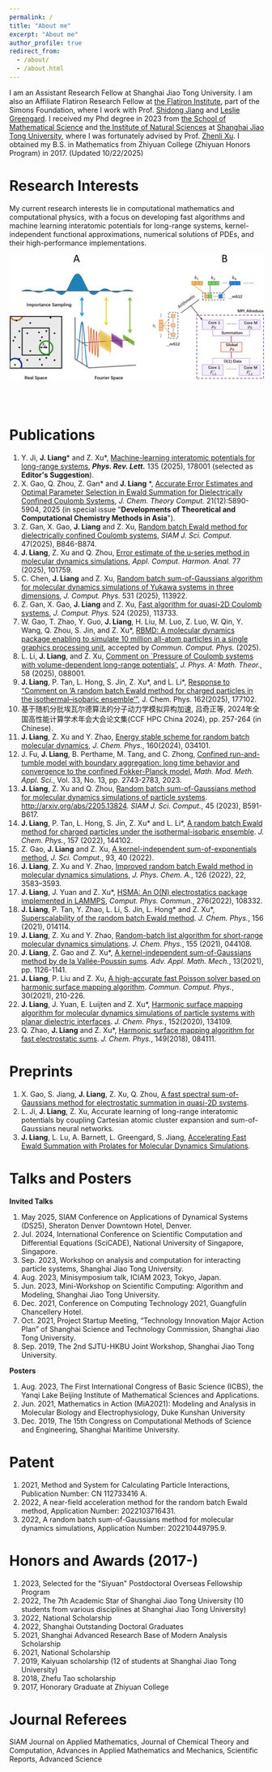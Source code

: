 ```yaml
---
permalink: /
title: "About me"
excerpt: "About me"
author_profile: true
redirect_from: 
  - /about/
  - /about.html
---
```


I am an Assistant Research Fellow at Shanghai Jiao Tong University. I am also an Affiliate Flatiron Research Fellow at [the Flatiron Institute](https://www.simonsfoundation.org/flatiron/center-for-computational-mathematics/), part of the Simons Foundation, where I work with Prof. [Shidong Jiang](https://www.simonsfoundation.org/people/shidong-jiang/) and [Leslie Greengard](https://www.simonsfoundation.org/people/leslie-greengard/). I received my Phd degree in 2023 from [the School of Mathematical Science](https://math.sjtu.edu.cn/Default/index) and [the Institute of Natural Sciences](https://ins.sjtu.edu.cn/) at [Shanghai Jiao Tong University](https://www.sjtu.edu.cn/), where I was fortunately advised by Prof. [Zhenli Xu](https://math.sjtu.edu.cn/faculty/xuzl/). I obtained my B.S. in Mathematics from Zhiyuan College (Zhiyuan Honors Program) in 2017. (Updated 10/22/2025)

Research Interests
======
My current research interests lie in computational mathematics and computational physics, with a focus on developing fast algorithms and machine learning interatomic potentials for long-range systems, kernel-independent functional approximations, numerical solutions of PDEs, and their high-performance implementations.

<center>
<img src="/images/RBE.jpeg" width="600" alt="The RBE Algorithm and Parallel Implementation">  
</center>  
<!--<div style="display: flex; justify-content: center; align-items: center;">
    <img src="/images/RBE.jpeg" width="400" alt="Image 1"><img src="/images/RBE_TIme.jpeg" width="300" alt="Image 2">
</div>-->

<!-- ![Random batch Ewald](/images/RBE.jpeg)![RBE_Time](/images/RBE_TIme.jpeg) -->

<br><br>

Publications
======
1. Y. Ji, **J. Liang**\* and Z. Xu\*, [Machine-learning interatomic potentials for long-range systems](https://journals.aps.org/prl/abstract/10.1103/ssp9-7s81), ***Phys. Rev. Lett.*** 135 (2025), 178001 (selected as **Editor's Suggestion**).
1. X. Gao, Q. Zhou, Z. Gan* and **J. Liang** *, [Accurate Error Estimates and Optimal Parameter Selection in Ewald Summation for Dielectrically Confined Coulomb Systems](https://arxiv.org/abs/2503.18126), *J. Chem. Theory Comput.* 21(12):5890-5904, 2025 (in special issue "**Developments of Theoretical and Computational Chemistry Methods in Asia**").
1. Z. Gan, X. Gao, **J. Liang** and Z. Xu, [Random batch Ewald method for dielectrically confined Coulomb systems](https://arxiv.org/abs/2405.06333), *SIAM J. Sci. Comput.* 47(2025), B846-B874.
1. **J. Liang**, Z. Xu and Q. Zhou, [Error estimate of the u-series method in molecular dynamics simulations](https://arxiv.org/abs/2305.05369), *Appl. Comput. Harmon. Anal.* 77 (2025), 101759.
1. C. Chen, **J. Liang** and Z. Xu, [Random batch sum-of-Gaussians algorithm for molecular dynamics simulations of Yukawa systems in three dimensions](https://arxiv.org/abs/2205.13824), *J. Comput. Phys.* 531 (2025), 113922.
1. Z. Gan, X. Gao, **J. Liang** and Z. Xu, [Fast algorithm for quasi-2D Coulomb systems](https://www.sciencedirect.com/science/article/pii/S0021999125000166?via%3Dihub), *J. Comput. Phys.* 524 (2025), 113733.
1. W. Gao, T. Zhao, Y. Guo, **J. Liang**, H. Liu, M. Luo, Z. Luo, W. Qin, Y. Wang, Q. Zhou, S. Jin, and Z. Xu*, [RBMD: A molecular dynamics package enabling to simulate 10 million all-atom particles in a single graphics processing unit](https://arxiv.org/abs/2407.09315), accepted by *Commun. Comput. Phys.* (2025).
1. L. Li, **J. Liang**, and Z. Xu, [ Comment on `Pressure of Coulomb systems with volume-dependent long-range potentials'](https://iopscience.iop.org/article/10.1088/1751-8121/adb3fd), *J. Phys. A: Math. Theor.*, 58 (2025), 088001.
1. **J. Liang**, P. Tan, L. Hong, S. Jin, Z. Xu*, and L. Li*, [Response to “Comment on ‘A random batch Ewald method for charged particles in the isothermal–isobaric ensemble’”](https://pubs.aip.org/aip/jcp/article/162/17/177102/3345849/Response-to-Comment-on-A-random-batch-Ewald-method), J. Chem. Phys. 162(2025), 177102. 
1. 基于随机分批埃瓦尔德算法的分子动力学模拟异构加速, 吕奇正等, 2024年全国高性能计算学术年会大会论文集(CCF HPC China 2024), pp. 257-264 (in Chinese).
1. **J. Liang**, Z. Xu and Y. Zhao, [Energy stable scheme for random batch molecular dynamics](https://pubs.aip.org/aip/jcp/article/160/3/034101/2946526/Energy-stable-scheme-for-random-batch-molecular),  *J. Chem. Phys.*, 160(2024), 034101. 
1. J. Fu, **J. Liang**, B. Perthame, M. Tang, and C. Zhong, [Confined run-and-tumble model with boundary aggregation: long time behavior and convergence to the confined Fokker-Planck model](https://www.worldscientific.com/doi/10.1142/S0218202523500604), *Math. Mod. Meth. Appl. Sci.*, Vol. 33, No. 13, pp. 2743-2783, 2023. 
1. **J. Liang**, Z. Xu and Q. Zhou, [Random batch sum-of-Gaussians method for molecular dynamics simulations of particle systems](http://arxiv.org/abs/2205.13824). http://arxiv.org/abs/2205.13824. *SIAM J. Sci. Comput.*, 45 (2023), B591-B617. 
1. **J. Liang**, P. Tan, L. Hong, S. Jin, Z. Xu* and L. Li*, [A random batch Ewald method for charged particles under the isothermal-isobaric ensemble](https://arxiv.org/abs/2110.14362). *J. Chem. Phys.*, 157 (2022), 144102. 
1. Z. Gao, **J. Liang** and Z. Xu, [A kernel-independent sum-of-exponentials method](https://link.springer.com/article/10.1007/s10915-022-01999-1), *J. Sci. Comput.*, 93, 40 (2022).
1. **J. Liang**, Z. Xu and Y. Zhao, [Improved random batch Ewald method in molecular dynamics simulations](https://pubs.acs.org/doi/10.1021/acs.jpca.2c01918), *J. Phys. Chem. A.*, 126 (2022), 22, 3583–3593.
1. **J. Liang**, J. Yuan and Z. Xu*, [HSMA: An O(N) electrostatics package implemented in LAMMPS](https://www.sciencedirect.com/science/article/pii/S0010465522000509?via%3Dihub), *Comput. Phys. Commun.*, 276(2022), 108332.
1. **J. Liang**, P. Tan, Y. Zhao, L. Li, S. Jin, L. Hong* and Z. Xu*, [Superscalability of the random batch Ewald method](https://aip.scitation.org/doi/10.1063/5.0073424). *J. Chem. Phys.*, 156 (2021), 014114.
1. **J. Liang**, Z. Xu and Y. Zhao, [Random-batch list algorithm for short-range molecular dynamics simulations](https://aip.scitation.org/doi/10.1063/5.0056515). *J. Chem. Phys.*, 155 (2021), 044108.
1. **J. Liang**, Z. Gao and Z. Xu*, [A kernel-independent sum-of-Gaussians method by de la Vallée-Poussin sums](https://global-sci.org/intro/article_detail/aamm/19256.html). *Adv. Appl. Math. Mech.*, 13(2021), pp. 1126-1141.
1. **J. Liang**, P. Liu and Z. Xu, [A high-accurate fast Poisson solver based on harmonic surface mapping algorithm](https://global-sci.org/intro/article_detail/cicp/18879.htmlhttps://aip.scitation.org/doi/10.1063/5.0003293). *Commun. Comput. Phys.*, 30(2021), 210-226.
1. **J. Liang**, J. Yuan, E. Luijten and Z. Xu*, [Harmonic surface mapping algorithm for molecular dynamics simulations of particle systems with planar dielectric interfaces](https://aip.scitation.org/doi/10.1063/5.0003293). *J. Chem. Phys.*, 152(2020), 134109.
1. Q. Zhao, **J. Liang** and Z. Xu*, [Harmonic surface mapping algorithm for fast electrostatic sums](https://aip.scitation.org/doi/10.1063/1.5044438). *J. Chem. Phys.*, 149(2018), 084111.

Preprints
======
1. X. Gao, S. Jiang, **J. Liang**, Z. Xu, Q. Zhou, [A fast spectral sum-of-Gaussians method for electrostatic summation in quasi-2D systems](https://arxiv.org/abs/2412.04595).
2. L. Ji, **J. Liang**, Z. Xu, Accurate learning of long-range interatomic potentials by coupling Cartesian atomic cluster expansion and sum-of-Gaussians neural networks.
3. **J. Liang**, L. Lu, A. Barnett, L. Greengard, S. Jiang, [Accelerating Fast Ewald Summation with Prolates for Molecular Dynamics Simulations](https://arxiv.org/abs/2505.09727).

Talks and Posters
======
**Invited Talks**
1. May 2025, SIAM Conference on Applications of Dynamical Systems (DS25), Sheraton Denver Downtown Hotel, Denver.
2. Jul. 2024, International Conference on Scientific Computation and Differential Equations (SciCADE), National University of Singapore, Singapore.
3. Sep. 2023, Workshop on analysis and computation for interacting particle systems, Shanghai Jiao Tong University.
4. Aug. 2023, Minisymposium talk, ICIAM 2023, Tokyo, Japan.
5. Jun. 2023, Mini-Workshop on Scientific Computing: Algorithm and Modeling, Shanghai Jiao Tong University.
6. Dec. 2021, Conference on Computing Technology 2021, Guangfulin Chancellery Hotel.
7. Oct. 2021, Project Startup Meeting, “Technology Innovation Major Action Plan” of Shanghai Science and Technology Commission, Shanghai Jiao Tong University.
8. Sep. 2019, The 2nd SJTU-HKBU Joint Workshop, Shanghai Jiao Tong University. <!--7. Dec. 2019, The 15th Congress on Computational Methods of Science and Engineering, Shanghai Maritime University.-->

**Posters**
1. Aug. 2023, The First International Congress of Basic Science (ICBS), the Yanqi Lake Beijing Institute of Mathematical Sciences and Applications.
2. Jun. 2021, Mathematics in Action (MiA2021): Modeling and Analysis in Molecular Biology and Electrophysiology,
Duke Kunshan University
3. Dec. 2019, The 15th Congress on Computational Methods of Science and Engineering, Shanghai Maritime University.
<!--4. Jun. 2019, Annual Academic Committee of the Ministry of Education Key Laboratory, Shanghai Jiao Tong University-->

Patent
======
1. 2021, Method and System for Calculating Particle Interactions, Publication Number: CN 112733416 A.
2. 2022, A near-field acceleration method for the random batch Ewald method, Application Number: 2022103716431.  
3. 2022, A random batch sum-of-Gaussians method for molecular dynamics simulations, Application Number: 202210449795.9. 

Honors and Awards (2017-)
======
1. 2023, Selected for the "Siyuan" Postdoctoral Overseas Fellowship Program
2. 2022, The 7th Academic Star of Shanghai Jiao Tong University (10 students from various disciplines at Shanghai Jiao Tong University)
3. 2022, National Scholarship
4. 2022, Shanghai Outstanding Doctoral Graduates
5. 2021, Shanghai Advanced Research Base of Modern Analysis Scholarship
6. 2021, National Scholarship <!--7. 2020, Huawei Doctoral Scholarship (first-class)-->
7. 2019, Kaiyuan scholarship (12 of students at Shanghai Jiao Tong University)
8. 2018, Zhefu Tao scholarship <!-- 10. 2017-2019, First-class Academic Scholarship at Shanghai Jiao Tong University 11. 2020 and 2021, Merit Student at Shanghai Jiao Tong University--> <!--12. 2017, 2018 and 2020, Excellent league member at Shanghai Jiao Tong University-->
9. 2017, Honorary Graduate at Zhiyuan College

Journal Referees
======
SIAM Journal on Applied Mathematics, Journal of Chemical Theory and Computation, Advances in Applied Mathematics and Mechanics, Scientific Reports, Advanced Science
